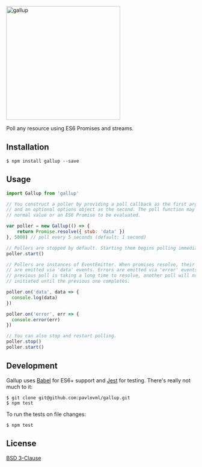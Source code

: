<img src="https://github.com/pavlovml/gallup/blob/master/assets/logo.png" alt="gallup" width="303" />

Poll any resource using ES6 Promises and streams.

## Installation

    $ npm install gallup --save

## Usage

```javascript
import Gallup from 'gallup'

// You construct a poller by providing a poll callback as the first argument
// and an optional options object as the second. The poll function may return a
// normal value or an ES6 Promise to be evaluated.

var poller = new Gallup(() => {
    return Promise.resolve({ stub: 'data' })
}, 5000) // poll every 5 seconds (default: 1 second)

// Pollers are stopped by default. Starting them begins polling immediately.
poller.start()

// Pollers are instances of EventEmitter. When promises resolve, their values
// are emitted via 'data' events. Errors are emitted via 'error' events. If the
// previous poll is taking a long time to resolve, another poll will not be
// initiated until the previous one completes.

poller.on('data', data => {
  console.log(data)
})

poller.on('error', err => {
  console.error(err)
})

// You can also stop and restart polling.
poller.stop()
poller.start()
```

## Development

Gallup uses [Babel](https://babeljs.io/) for ES6+ support and [Jest](http://facebook.github.io/jest/) for testing. There's really not much to it:

    $ git clone git@github.com:pavlovml/gallup.git
    $ npm test

To run the tests on file changes:

    $ npm test

## License

[BSD 3-Clause](https://github.com/pavlovml/gallup/blob/master/LICENSE)
